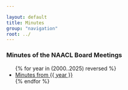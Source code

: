 ```yaml
---

layout: default
title: Minutes
group: "navigation"
root: ../
---
```


### Minutes of the NAACL Board Meetings

<ul>
{% for year in (2000..2025) reversed %}

<li>
<a href="{{ site.baseurl }}/minutes/{{ year }}/index.html">Minutes from {{ year }}</a>

</li>
{% endfor %}

</ul>

